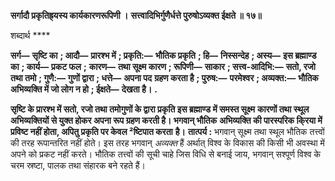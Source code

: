 **सर्गादौ प्रकृतिह्र्यस्य कार्यकारणरूपिणी ।** **सत्त्वादिभिर्गुणैर्धत्ते पुरुषोऽव्यक्त ईक्षते ॥ १७॥** 

शब्दार्थ **** 

**सर्ग—** **सृष्टि का** **; आदौ—** **प्रारश्भ में** **; प्रकृति:—** **भौतिक प्रकृति** **; हि—** **निस्सन्देह** **; अस्य—** **इस ब्रह्माण्ड का** **; कार्य—** **प्रकट फल** **;** **कारण—** **तथा सूक्ष्म कारण** **; रूपिणी—** **साकार** **; सत्त्व-आदिभि:—** **सतो, रजो तथा तमो** **; गुणै:—** **गुणों द्वारा** **; धत्ते—** **अपना पद** **ग्रहण करता है** **; पुरुष:—** **परमेश्वर** **; अव्यक्त:—** **भौतिक अभिव्यक्ति में जो लोग न हो** **; ईक्षते—** **देखता है।** **.** 

**सृष्टि के प्रारश्भ में सतो, रजो तथा तमोगुणों के द्वारा प्रकृति इस ब्रह्माण्ड में समस्त सूक्ष्म** **कारणों तथा स्थूल अभिव्यक्तियों से युक्त होकर अपना रूप ग्रहण करती है। भगवान् भौतिक** **अभिव्यक्ति की पारस्परिक कि्रया में प्रविष्ट नहीं होता, अपितु प्रकृति पर केवल ²ष्टिपात करता** **है।** **तात्पर्य :** भगवान् सूक्ष्म तथा स्थूल भौतिक तत्त्वों की तरह रूपान्तरित नहीं होते। इस तरह भगवान् *अव्यक्त* हैं अर्थात् विश्व के विकास की किसी भी अवस्था में अपने को प्रकट नहीं करते। भौतिक तत्त्वों की सूची चाहे जिस विधि से बनाई जाय, भगवान् सश्पूर्ण विश्व के चरम स्रष्टा, पालक तथा संहारक बने रहते हैं।  